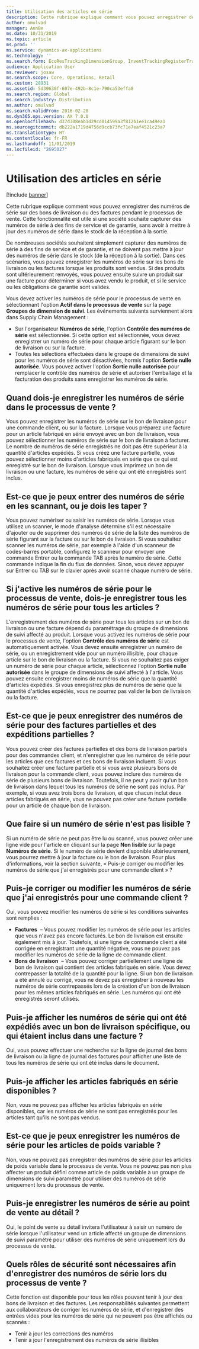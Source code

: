 ```yaml
---
title: Utilisation des articles en série
description: Cette rubrique explique comment vous pouvez enregistrer des numéros de série sur des bons de livraison ou des factures pendant le processus de vente. Cette fonctionnalité est utile si une société souhaite capturer des numéros de série à des fins de service et de garantie, sans avoir à mettre à jour des numéros de série dans le stock de la réception à la sortie.
author: omulvad
manager: AnnBe
ms.date: 10/31/2019
ms.topic: article
ms.prod: ''
ms.service: dynamics-ax-applications
ms.technology: ''
ms.search.form: EcoResTrackingDimensionGroup, InventTrackingRegisterTrans, SalesEditLines, SalesTable
audience: Application User
ms.reviewer: josaw
ms.search.scope: Core, Operations, Retail
ms.custom: 28931
ms.assetid: 5d39630f-607e-492b-8c1e-790ca53effa0
ms.search.region: Global
ms.search.industry: Distribution
ms.author: omulvad
ms.search.validFrom: 2016-02-28
ms.dyn365.ops.version: AX 7.0.0
ms.openlocfilehash: d37d308eab1d29cd014599a3f812b1ee1ca49ea1
ms.sourcegitcommit: db222a1719d4756d9ccb73fc71e7eaf4521c23a7
ms.translationtype: HT
ms.contentlocale: fr-FR
ms.lasthandoff: 11/01/2019
ms.locfileid: "2695027"
---
```

# <a name="working-with-serialized-items"></a>Utilisation des articles en série

[!include [banner](../includes/banner.md)]

Cette rubrique explique comment vous pouvez enregistrer des numéros de série sur des bons de livraison ou des factures pendant le processus de vente. Cette fonctionnalité est utile si une société souhaite capturer des numéros de série à des fins de service et de garantie, sans avoir à mettre à jour des numéros de série dans le stock de la réception à la sortie.

De nombreuses sociétés souhaitent simplement capturer des numéros de série à des fins de service et de garantie, et ne doivent pas mettre à jour des numéros de série dans le stock (de la réception à la sortie). Dans ces scénarios, vous pouvez enregistrer les numéros de série sur les bons de livraison ou les factures lorsque les produits sont vendus. Si des produits sont ultérieurement renvoyés, vous pouvez ensuite suivre un produit sur une facture pour déterminer si vous avez vendu le produit, et si le service ou les obligations de garantie sont valides.

Vous devez activer les numéros de série pour le processus de vente en sélectionnant l'option **Actif dans le processus de vente** sur la page **Groupes de dimension de suivi**. Les événements suivants surviennent alors dans Supply Chain Management :
-   Sur l'organisateur **Numéros de série**, l'option **Contrôle des numéros de série** est sélectionnée. Si cette option est sélectionnée, vous devez enregistrer un numéro de série pour chaque article figurant sur le bon de livraison ou sur la facture.
-   Toutes les sélections effectuées dans le groupe de dimensions de suivi pour les numéros de série sont désactivées, hormis l'option **Sortie nulle autorisée**. Vous pouvez activer l'option **Sortie nulle autorisée** pour remplacer le contrôle des numéros de série et autoriser l'emballage et la facturation des produits sans enregistrer les numéros de série.

## <a name="when-do-i-register-serial-numbers-during-the-sales-process"></a>Quand dois-je enregistrer les numéros de série dans le processus de vente ?
Vous pouvez enregistrer les numéros de série sur le bon de livraison pour une commande client, ou sur la facture. Lorsque vous préparez une facture pour un article fabriqué en série envoyé avec un bon de livraison, vous pouvez sélectionner les numéros de série sur le bon de livraison à facturer. Le nombre de numéros de série enregistrés ne doit pas être supérieur à la quantité d'articles expédiés. Si vous créez une facture partielle, vous pouvez sélectionner moins d'articles fabriqués en série que ce qui est enregistré sur le bon de livraison. Lorsque vous imprimez un bon de livraison ou une facture, les numéros de série qui ont été enregistrés sont inclus.

## <a name="can-i-enter-serial-numbers-by-scanning-them-or-do-i-have-to-type-them"></a>Est-ce que je peux entrer des numéros de série en les scannant, ou je dois les taper ?
Vous pouvez numériser ou saisir les numéros de série. Lorsque vous utilisez un scanner, le mode d'analyse détermine s'il est nécessaire d'ajouter ou de supprimer des numéros de série de la liste des numéros de série figurant sur la facture ou sur le bon de livraison. Si vous souhaitez scanner les numéros de série, par exemple à l'aide d'un scanneur de codes-barres portable, configurez le scanneur pour envoyer une commande Entrer ou la commande TAB après le numéro de série. Cette commande indique la fin du flux de données. Sinon, vous devez appuyer sur Entrer ou TAB sur le clavier après avoir scanné chaque numéro de série.

## <a name="if-i-enable-serial-numbers-for-the-sales-process-do-i-have-to-register-all-serial-numbers-for-all-items"></a>Si j'active les numéros de série pour le processus de vente, dois-je enregistrer tous les numéros de série pour tous les articles ?
L'enregistrement des numéros de série pour tous les articles sur un bon de livraison ou une facture dépend du paramétrage du groupe de dimensions de suivi affecté au produit. Lorsque vous activez les numéros de série pour le processus de vente, l'option **Contrôle des numéros de série** est automatiquement activée. Vous devez ensuite enregistrer un numéro de série, ou un enregistrement vide pour un numéro illisible, pour chaque article sur le bon de livraison ou la facture. Si vous ne souhaitez pas exiger un numéro de série pour chaque article, sélectionnez l'option **Sortie nulle autorisée** dans le groupe de dimensions de suivi affecté à l'article. Vous pouvez ensuite enregistrer moins de numéros de série que la quantité d'articles expédiés. Si vous enregistrez plus de numéros de série que la quantité d'articles expédiés, vous ne pourrez pas valider le bon de livraison ou la facture.

## <a name="can-i-register-serial-numbers-for-partial-invoices-and-partial-shipments"></a>Est-ce que je peux enregistrer des numéros de série pour des factures partielles et des expéditions partielles ?
Vous pouvez créer des factures partielles et des bons de livraison partiels pour des commandes client, et n'enregistrer que les numéros de série pour les articles que ces factures et ces bons de livraison incluent. Si vous souhaitez créer une facture partielle et si vous avez plusieurs bons de livraison pour la commande client, vous pouvez inclure des numéros de série de plusieurs bons de livraison. Toutefois, il ne peut y avoir qu'un bon de livraison dans lequel tous les numéros de série ne sont pas inclus. Par exemple, si vous avez trois bons de livraison, et que chacun inclut deux articles fabriqués en série, vous ne pouvez pas créer une facture partielle pour un article de chaque bon de livraison.

## <a name="what-do-i-do-when-a-serial-number-isnt-readable"></a>Que faire si un numéro de série n'est pas lisible ?
Si un numéro de série ne peut pas être lu ou scanné, vous pouvez créer une ligne vide pour l'article en cliquant sur la page **Non lisible** sur la page **Numéros de série**. Si le numéro de série devient disponible ultérieurement, vous pourrez mettre à jour la facture ou le bon de livraison. Pour plus d'informations, voir la section suivante, « Puis-je corriger ou modifier les numéros de série que j'ai enregistrés pour une commande client » ?

## <a name="can-i-correct-or-change-the-serial-numbers-that-i-have-registered-for-a-sales-order"></a>Puis-je corriger ou modifier les numéros de série que j'ai enregistrés pour une commande client ?
Oui, vous pouvez modifier les numéros de série si les conditions suivantes sont remplies :
-   **Factures**  – Vous pouvez modifier les numéros de série pour les articles que vous n'avez pas encore facturés. Le bon de livraison est ensuite également mis à jour. Toutefois, si une ligne de commande client a été corrigée en enregistrant une quantité négative, vous ne pouvez pas modifier les numéros de série de la ligne de commande client.
-   **Bons de livraison**  – Vous pouvez corriger partiellement une ligne de bon de livraison qui contient des articles fabriqués en série. Vous devez contrepasser la totalité de la quantité pour la ligne. Si un bon de livraison a été annulé ou corrigé, vous ne devez pas enregistrer à nouveau les numéros de série contrepassés lors de la création d'un bon de livraison pour les mêmes articles fabriqués en série. Les numéros qui ont été enregistrés seront utilisés.

## <a name="can-i-view-the-serial-numbers-that-were-shipped-together-with-a-specific-packing-slip-or-that-were-included-on-an-invoice"></a>Puis-je afficher les numéros de série qui ont été expédiés avec un bon de livraison spécifique, ou qui étaient inclus dans une facture ?
Oui, vous pouvez effectuer une recherche sur la ligne de journal des bons de livraison ou la ligne de journal des factures pour afficher une liste de tous les numéros de série qui ont été inclus dans le document.

## <a name="can-i-view-the-serialized-items-that-i-have-on-hand"></a>Puis-je afficher les articles fabriqués en série disponibles ?
Non, vous ne pouvez pas afficher les articles fabriqués en série disponibles, car les numéros de série ne sont pas enregistrés pour les articles tant qu'ils ne sont pas vendus.

## <a name="can-i-register-serial-numbers-for-catchweight-items"></a>Est-ce que je peux enregistrer les numéros de série pour les articles de poids variable ?
Non, vous ne pouvez pas enregistrer des numéros de série pour les articles de poids variable dans le processus de vente. Vous ne pouvez pas non plus affecter un produit défini comme article de poids variable à un groupe de dimensions de suivi paramétré pour utiliser des numéros de série uniquement lors du processus de vente.

## <a name="can-i-register-serial-numbers-at-the-retail-pos"></a>Puis-je enregistrer les numéros de série au point de vente au détail ?

Oui, le point de vente au détail invitera l'utilisateur à saisir un numéro de série lorsque l'utilisateur vend un article affecté un groupe de dimensions de suivi paramétré pour utiliser des numéros de série uniquement lors du processus de vente.

## <a name="what-security-roles-are-required-in-order-to-register-serial-numbers-during-the-sales-process"></a>Quels rôles de sécurité sont nécessaires afin d'enregistrer des numéros de série lors du processus de vente ?
Cette fonction est disponible pour tous les rôles pouvant tenir à jour des bons de livraison et des factures. Les responsabilités suivantes permettent aux collaborateurs de corriger les numéros de série, et d'enregistrer des entrées vides pour les numéros de série qui ne peuvent pas être affichés ou scannés :
-   Tenir à jour les corrections des numéros
-   Tenir à jour l'enregistrement des numéros de série illisibles





